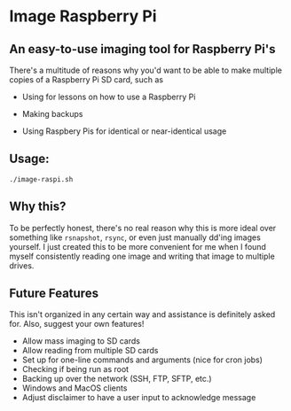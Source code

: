 # Image Raspberry Pi
## An easy-to-use imaging tool for Raspberry Pi's
There's a multitude of reasons why you'd want to be able to make multiple copies of a Raspberry Pi SD card, such as

 - Using for lessons on how to use a Raspberry Pi

 - Making backups

 - Using Raspbery Pis for identical or near-identical usage

## Usage:
`./image-raspi.sh`

## Why this?
To be perfectly honest, there's no real reason why this is more ideal over something like `rsnapshot`, `rsync`, or even just manually dd'ing images yourself. I just created this to be more convenient for me when I found myself consistently reading one image and writing that image to multiple drives.

## Future Features
This isn't organized in any certain way and assistance is definitely asked for. Also, suggest your own features!
 - Allow mass imaging to SD cards
 - Allow reading from multiple SD cards
 - Set up for one-line commands and arguments (nice for cron jobs)
 - Checking if being run as root
 - Backing up over the network (SSH, FTP, SFTP, etc.)
 - Windows and MacOS clients
 - Adjust disclaimer to have a user input to acknowledge message
